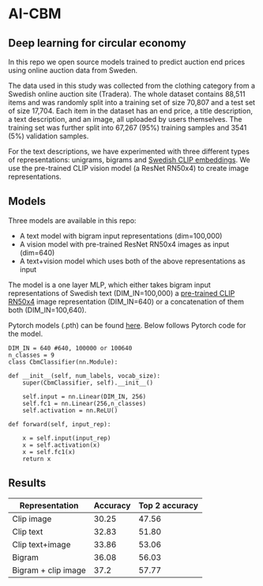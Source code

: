 # AI-CBM
## Deep learning for circular economy

In this repo we open source models trained to predict auction end prices using online auction data from Sweden.

The data used in this study was collected from the clothing category from a Swedish online auction site (Tradera). The whole dataset contains 88,511 items and was randomly split into a training set of size 70,807 and a test set of size 17,704. Each item in the dataset has an end price, a title description, a text description, and an image, all uploaded by users themselves. The training set was further split into 67,267 (95%) training samples and 3541 (5%) validation samples.

For the text descriptions, we have experimented with three different types of representations: unigrams, bigrams and [Swedish CLIP embeddings](https://github.com/FreddeFrallan/Multilingual-CLIP). We use the pre-trained CLIP vision model (a ResNet RN50x4) to create image representations.

## Models

Three models are available in this repo:

* A text model with bigram input representations (dim=100,000)
* A vision model with pre-trained ResNet RN50x4 images as input (dim=640)
* A text+vision model which uses both of the above representations as input

The model is a one layer MLP, which either takes bigram input representations of Swedish text (DIM_IN=100,000) a [pre-trained CLIP RN50x4](https://github.com/openai/CLIP) image representation (DIM_IN=640) or a concatenation of them both (DIM_IN=100,640).

Pytorch models (.pth) can be found [here](https://github.com/edvinli/AI-CBM/tree/main/models). Below follows Pytorch code for the model.


    DIM_IN = 640 #640, 100000 or 100640
    n_classes = 9
    class CbmClassifier(nn.Module):

    def __init__(self, num_labels, vocab_size):
        super(CbmClassifier, self).__init__()

        self.input = nn.Linear(DIM_IN, 256)
        self.fc1 = nn.Linear(256,n_classes)
        self.activation = nn.ReLU()

    def forward(self, input_rep):
        
        x = self.input(input_rep)
        x = self.activation(x)
        x = self.fc1(x)
        return x


## Results

| Representation | Accuracy | Top 2 accuracy  |
| ----------- | ----------- | ----------- |
| Clip image  | 30.25       | 47.56 |
| Clip text   | 32.83       | 51.80 |
| Clip text+image | 33.86 | 53.06 |
| Bigram | 36.08 | 56.03 |
| Bigram + clip image | 37.2 | 57.77 |
